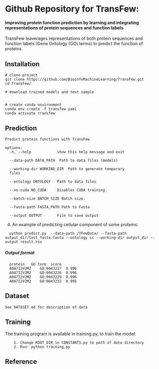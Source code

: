 # Github Repository for TransFew:  
#### Improving protein function prediction by learning and integrating representations of protein sequences and function labels

TransFew leaverages representations of both protein sequences and
function labels (Gene Ontology (GO) terms) to predict the function of proteins. 



## Installation
```
# clone project
git clone https://github.com/BioinfoMachineLearning/TransFew.git
cd TransFew/

# download trained models and test sample


# create conda environment
conda env create -f transfew.yaml
conda activate transfew
```

## Prediction
```
Predict protein functions with TransFew

options:
  -h, --help            show this help message and exit

  --data-path DATA_PATH  Path to data files (models)

  --working-dir WORKING_DIR  Path to generate temporary 
  files

  --ontology ONTOLOGY   Path to data files

  --no-cuda NO_CUDA     Disables CUDA training.

  --batch-size BATCH_SIZE Batch size.

  --fasta-path FASTA_PATH Path to Fasta

  --output OUTPUT       File to save output
```

4. An example of predicting cellular component of some proteins: 
```
  python predict.py  --data-path /TFewData/ --fasta-path output_dir/test_fasta.fasta --ontology cc --working-dir output_dir --output result.tsv
```

##### Output format
```
  protein   GO term  score
  A0A7I2V2M2	GO:0043227	0.996
  A0A7I2V2M2	GO:0043226	0.996
  A0A7I2V2M2	GO:0043229	0.996
  A0A7I2V2M2	GO:0043231	0.995

```

## Dataset
```
See DATASET.md for description of data
```



## Training
The training program is available in training.py, to train the model:
```
    1. Change ROOT_DIR in CONSTANTS.py to path of data directory
    2. Run: python training.py
```



## Reference
```


```


